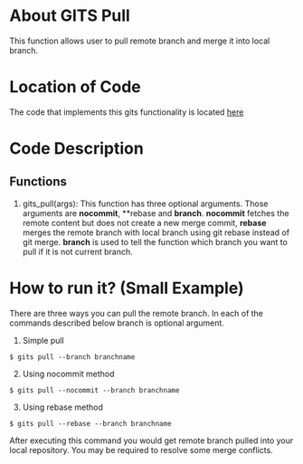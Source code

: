 # About GITS Pull
This function allows user to pull remote branch and merge it into local branch.

# Location of Code
The code that implements this gits functionality is located [here](https://github.com/greyfiles/GITS/blob/master/code/gits_pull.py)

# Code Description
## Functions
1. gits_pull(args):
This function has three optional arguments. Those arguments are **nocommit**, **rebase and **branch**. **nocommit** fetches the remote content but does not create a new merge commit, **rebase** merges the remote branch with local branch using git rebase instead of git merge. **branch** is used to tell the function which branch you want to pull if it is not current branch.

# How to run it? (Small Example)
There are three ways you can pull the remote branch. In each of the commands described below branch is optional argument.
1) Simple pull
```
$ gits pull --branch branchname
```
2) Using nocommit method
``` 
$ gits pull --nocommit --branch branchname
```
3) Using rebase method
```
$ gits pull --rebase --branch branchname
```

After executing this command you would get remote branch pulled into your local repository. You may be required to resolve some merge conflicts.


